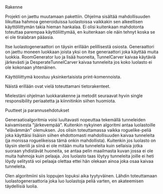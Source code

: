 
Rakenne

Projekti on jaettu muutamaan pakettiin. Ohjelma sisältää mahdollisuuden liikuttaa hahmoa generoiduissa luolastoissa vaikkakin sen alkeellisen käyttöliittymän takia hieman hankalaa. Ei olisi kuitenkaan mahdotonta toteuttaa parempaa käyttöliittymää, en kuitenkaan ole näin tehnyt koska se ei ole tiralabran pääasia.

Itse luolastogeneraattori on täysin erillään pelillisestä osiosta. Generaattori on jaettu moneen luokkaan joista yksi on itse generaattori joka käyttää muita luokkia. RoomGenerator luo ja lisää huoneita, TunnelCarver kaivaa käytäviä järkevästi ja DesperateTunnelCarver kaivaa tunneleita jos koko luolasto ei ole kokonaan yhtenäinen.

Käyttöliittymä koostuu yksinkertaisista print-komennoista.

Näistä erillään ovat vielä toteuttamani tietorakenteet.

Mielestäni ohjelman luokkarakenne ja metodit seuraavat hyvin single responsibility periaatetta ja kiinnitinkin siihen huomiota.


Puutteet ja parannusehdotukset

Generaatioalgoritmia voisi luultavasti nopeuttaa tekemällä tunneleiden kaivamisesta "järkevempää". Kuitenkin nykyinen algoritmi antaa luolastoille "elävämmän" olemuksen. Jos olisin toteuttamassa vaikka roguelike-peliä joka käyttäisi lisäisin siihen ehdottomasti mahdollisuuden kaivaa tunneleita (ja monissa roguelikeissa tämä onkin mahdollista). Kuitenkin jos luolasto on täysin steriili ja siinä ei ole mitään muita tunneleita kuin sellaisia jotka suoraan yhdistävät huoneita, se antaa pelin maailmasta kuvan jossa ei ole muita hahmoja kuin pelaaja. Jos luolasto taas löytyy tunneleita joille ei heti löydy selitystä voi pelaaja olettaa ettei hän olekaan ainoa joka osaa kaivaa tunneleita.

Olen algoritmiini siis loppujen lopuksi aika tyytyväinen. Lähdin toteuttamaan luolastogeneraattoria joka luo luolastoja peliä varten, en akateemisen täydellisiä luolia.

 

